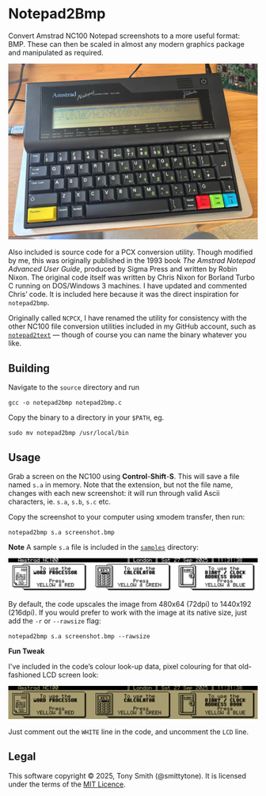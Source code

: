 # Notepad2Bmp

Convert Amstrad NC100 Notepad screenshots to a more useful format: BMP. These can then be scaled in almost any modern graphics package and manipulated as required.

![Amstrad NC100 Notepad. Image (c) 2025, Tony Smith. All rights reserved](./images/nc100hw.webp)

Also included is source code for a PCX conversion utility. Though modified by me, this was originally published in the 1993 book *The Amstrad Notepad Advanced User Guide*, produced by Sigma Press and written by Robin Nixon. The original code itself was written by Chris Nixon for Borland Turbo C running on DOS/Windows 3 machines. I have updated and commented Chris’ code. It is included here because it was the direct inspiration for `notepad2bmp`.

Originally called `NCPCX`, I have renamed the utility for consistency with the other NC100 file conversion utilities included in my GitHub account, such as [`notepad2text`](https://github.com/smittytone/Notepad2Text) — though of course you can name the binary whatever you like.

## Building

Navigate to the `source` directory and run

```shell
gcc -o notepad2bmp notepad2bmp.c
```

Copy the binary to a directory in your `$PATH`, eg.

```shell
sudo mv notepad2bmp /usr/local/bin
```

## Usage

Grab a screen on the NC100 using **Control**-**Shift**-**S**. This will save a file named `s.a` in memory. Note that the extension, but not the file name, changes with each new screenshot: it will run through valid Ascii characters, ie. `s.a`, `s.b`, `s.c` etc.

Copy the screenshot to your computer using xmodem transfer, then run:

```shell
notepad2bmp s.a screenshot.bmp
```

**Note** A sample `s.a` file is included in the [`samples`](/samples) directory:

![Converted sample](./images/nc100.bmp)

By default, the code upscales the image from 480x64 (72dpi) to 1440x192 (216dpi). If you would prefer to work with the image at its native size, just add the `-r` or `--rawsize` flag:

```shell
notepad2bmp s.a screenshot.bmp --rawsize
```

**Fun Tweak**

I've included in the code’s colour look-up data, pixel colouring for that old-fashioned LCD screen look:

![Converted sample in LCD colouring](./images/lcd.bmp)

Just comment out the `WHITE` line in the code, and uncomment the `LCD` line.

## Legal

This software copyright © 2025, Tony Smith (@smittytone). It is licensed under the terms of the [MIT Licence](LICENCE.md).
